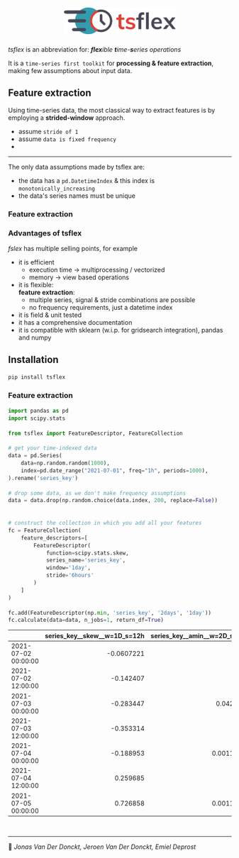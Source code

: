 # <div style="text-align: center;"><img alt="tsflex" src="./docs/_static/logo.png" height="60"></div>

*tsflex* is an abbreviation for: ***flex**ible **t**ime-**s**eries operations*

It is a `time-series first toolkit` for **processing & feature extraction**, making few assumptions about input data.

## Feature extraction

Using time-series data, the most classical way to extract features is by employing a **strided-window** approach.

* assume `stride of 1`
* assume `data is fixed frequency`
* 

---
The only data assumptions made by tsflex are:
* the data has a `pd.DatetimeIndex` & this index is `monotonically_increasing`
* the data's series names must be unique

### Feature extraction





### Advantages of tsflex

*fslex* has multiple selling points, for example

* it is efficient
  * execution time -> multiprocessing / vectorized
  * memory -> view based operations
* it is flexible:  
  **feature extraction**:
     * multiple series, signal & stride combinations are possible
     * no frequency requirements, just a datetime index
* it is field & unit tested
* it has a comprehensive documentation
* it is compatible with sklearn (w.i.p. for gridsearch integration), pandas and numpy

## Installation

```sh
pip install tsflex
```

### Feature extraction

```python
import pandas as pd
import scipy.stats

from tsflex import FeatureDescriptor, FeatureCollection

# get your time-indexed data
data = pd.Series(
    data=np.random.random(1000),
    index=pd.date_range("2021-07-01", freq="1h", periods=1000),
).rename('series_key')

# drop some data, as we don't make frequency assumptions
data = data.drop(np.random.choice(data.index, 200, replace=False))


# construct the collection in which you add all your features
fc = FeatureCollection(
    feature_descriptors=[
        FeatureDescriptor(
            function=scipy.stats.skew,
            series_name='series_key',
            window='1day',
            stride='6hours'
        )
    ]
)

fc.add(FeatureDescriptor(np.min, 'series_key', '2days', '1day'))
fc.calculate(data=data, n_jobs=1, return_df=True)
```
|                     |   **series_key__skew__w=1D_s=12h** |   **series_key__amin__w=2D_s=1D** |
|:--------------------|-------------------------------:|------------------------------:|
| 2021-07-02 00:00:00 |                     -0.0607221 |                   nan         |
| 2021-07-02 12:00:00 |                     -0.142407  |                   nan         |
| 2021-07-03 00:00:00 |                     -0.283447  |                     0.042413  |
| 2021-07-03 12:00:00 |                     -0.353314  |                   nan         |
| 2021-07-04 00:00:00 |                     -0.188953  |                     0.0011865 |
| 2021-07-04 12:00:00 |                      0.259685  |                   nan         |
| 2021-07-05 00:00:00 |                      0.726858  |                     0.0011865 |



<br>

---
👤 _Jonas Van Der Donckt, Jeroen Van Der Donckt, Emiel Deprost_



